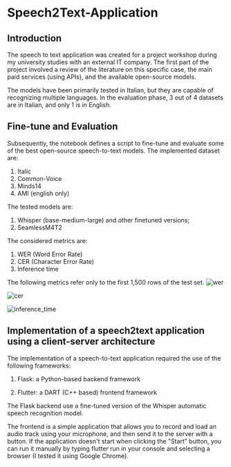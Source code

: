 # Speech2Text-Application

## Introduction
The speech to text application was created for a project workshop during my university studies with an external IT company. 
The first part of the project involved a review of the literature on this specific case, the main paid services (using APIs), and the available open-source models.

The models have been primarily tested in Italian, but they are capable of recognizing multiple languages.
In the evaluation phase, 3 out of 4 datasets are in Italian, and only 1 is in English.

## Fine-tune and Evaluation
Subsequently, the notebook defines a script to fine-tune and evaluate some of the best open-source speech-to-text models.
The implemented dataset are:
1) Italic
2) Common-Voice
3) Minds14
4) AMI (english only)

The tested models are:
1) Whisper (base-medium-large) and other finetuned versions;
2) SeamlessM4T2

The considered metrics are:
1) WER (Word Error Rate)
2) CER (Character Error Rate)
3) Inference time

The following metrics refer only to the first 1,500 rows of the test set.
![wer](https://github.com/user-attachments/assets/6ad1ecac-5fda-4249-a7ff-c984cdd8d8c8)

![cer](https://github.com/user-attachments/assets/ddc727ae-598a-44fb-84a2-85dd6ab0327c)

![inference_time](https://github.com/user-attachments/assets/ee400716-4ebc-41e1-8fa6-41309c96eefd)



## Implementation of a speech2text application using a client-server architecture

The implementation of a speech-to-text application required the use of the following frameworks:

1) Flask: a Python-based backend framework

2) Flutter: a DART (C++ based) frontend framework

The Flask backend use a fine-tuned version of the Whisper automatic speech recognition model.

The frontend is a simple application that allows you to record and load an audio track using your microphone, and then send it to the server with a button.
If the application doesn't start when clicking the "Start" button, you can run it manually by typing flutter run in your console and selecting a browser (I tested it using Google Chrome).
